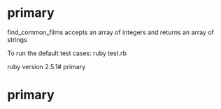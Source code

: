 # primary

find_common_films accepts an array of integers and returns an array of strings

To run the default test cases: ruby test.rb 

ruby version 2.5.1# primary
# primary
